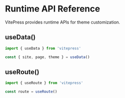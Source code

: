 # Runtime API Reference

VitePress provides runtime APIs for theme customization.

## useData()

```ts
import { useData } from 'vitepress'

const { site, page, theme } = useData()
```

## useRoute()

```ts
import { useRoute } from 'vitepress'

const route = useRoute()
```